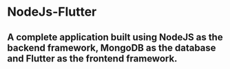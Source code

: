 # NodeJs-Flutter

## A complete application built using NodeJS as the backend framework, MongoDB as the database and Flutter as the frontend framework.
